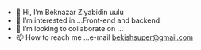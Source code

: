 - 👋 Hi, I’m Beknazar Ziyabidin uulu
- 👀 I’m interested in ...Front-end and backend
- 💞️ I’m looking to collaborate on ...
- 📫 How to reach me ...e-mail bekishsuper@gmail.com

<!---
beknazar93/beknazar93 is a ✨ special ✨ repository because its `README.md` (this file) appears on your GitHub profile.
You can click the Preview link to take a look at your changes.
--->
